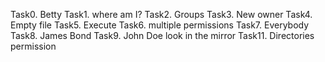 Task0. Betty
Task1. where am I?
Task2. Groups
Task3. New owner
Task4. Empty file
Task5. Execute
Task6. multiple permissions
Task7. Everybody
Task8. James Bond
Task9. John Doe
look in the mirror
Task11. Directories permission

